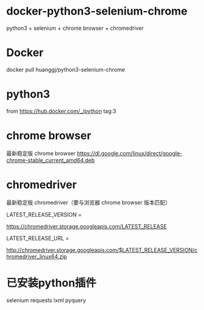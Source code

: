 # docker-python3-selenium-chrome

python3 + selenium + chrome browser + chromedriver

# Docker

docker pull huanggj/python3-selenium-chrome

# python3

from https://hub.docker.com/_/python
tag:3

# chrome browser

最新稳定版 chrome browser
https://dl.google.com/linux/direct/google-chrome-stable_current_amd64.deb

# chromedriver

最新稳定版 chromedriver（要与浏览器 chrome browser 版本匹配）

LATEST_RELEASE_VERSION = 

https://chromedriver.storage.googleapis.com/LATEST_RELEASE
  
LATEST_RELEASE_URL = 

http://chromedriver.storage.googleapis.com/$LATEST_RELEASE_VERSION/chromedriver_linux64.zip

# 已安装python插件

selenium
requests
lxml
pyquery
